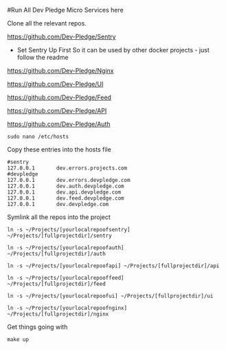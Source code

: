 
#Run All Dev Pledge Micro Services here

Clone all the relevant repos.

https://github.com/Dev-Pledge/Sentry

* Set Sentry Up First So it can be used by other docker projects - just follow the readme

https://github.com/Dev-Pledge/Nginx

https://github.com/Dev-Pledge/UI

https://github.com/Dev-Pledge/Feed

https://github.com/Dev-Pledge/API

https://github.com/Dev-Pledge/Auth




    sudo nano /etc/hosts
    
Copy these entries into the hosts file     
    
    #sentry
    127.0.0.1       dev.errors.projects.com
    #devpledge
    127.0.0.1       dev.errors.devpledge.com
    127.0.0.1       dev.auth.devpledge.com
    127.0.0.1       dev.api.devpledge.com
    127.0.0.1       dev.feed.devpledge.com
    127.0.0.1       dev.devpledge.com

Symlink all the repos into the project

    ln -s ~/Projects/[yourlocalrepoofsentry] ~/Projects/[fullprojectdir]/sentry
    
    ln -s ~/Projects/[yourlocalrepoofauth] ~/Projects/[fullprojectdir]/auth
    
    ln -s ~/Projects/[yourlocalrepoofapi] ~/Projects/[fullprojectdir]/api
    
    ln -s ~/Projects/[yourlocalrepooffeed] ~/Projects/[fullprojectdir]/feed
    
    ln -s ~/Projects/[yourlocalrepoofui] ~/Projects/[fullprojectdir]/ui
    
    ln -s ~/Projects/[yourlocalrepoofnginx] ~/Projects/[fullprojectdir]/nginx
    
Get things going with    
    
    make up